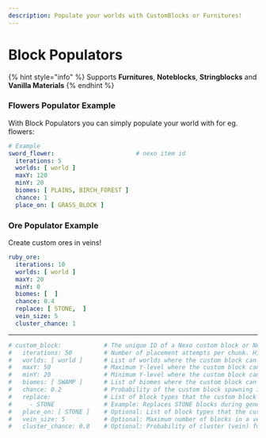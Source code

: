 ```yaml
---
description: Populate your worlds with CustomBlocks or Furnitures!
---
```


# Block Populators



{% hint style="info" %}
Supports **Furnitures**, **Noteblocks**, **Stringblocks** and **Vanilla Materials**
{% endhint %}

### Flowers Populator Example

With Block Populators you can simply populate your world with for eg. flowers:

```yaml
# Example
sword_flower:                       # nexo item id
  iterations: 5
  worlds: [ world ]
  maxY: 120
  minY: 20
  biomes: [ PLAINS, BIRCH_FOREST ]
  chance: 1
  place_on: [ GRASS_BLOCK ]
```

### Ore Populator Example

Create custom ores in veins!

```yaml
ruby_ore:
  iterations: 10
  worlds: [ world ]
  maxY: 20
  minY: 0
  biomes: [  ]
  chance: 0.4
  replace: [ STONE,  ]
  vein_size: 5
  cluster_chance: 1
```

***

```yaml
# custom_block:            # The unique ID of a Nexo custom block or Nexo furniture item to be placed.
#   iterations: 50         # Number of placement attempts per chunk. Higher numbers increase the chance of generating the block.
#   worlds: [ world ]      # List of worlds where the custom block can spawn. Example: [ world, world_nether, world_the_end ].
#   maxY: 50               # Maximum Y-level where the custom block can spawn within the chunk.
#   minY: 20               # Minimum Y-level where the custom block can spawn within the chunk.
#   biomes: [ SWAMP ]      # List of biomes where the custom block can spawn. Use an empty list `[]` for all biomes.
#   chance: 0.2            # Probability of the custom block spawning in the chunk. Value ranges from 0.0 (never) to 1.0 (always).
#   replace:               # List of block types that the custom block can replace. Leave empty if not replacing any blocks.
#     - STONE              # Example: Replaces STONE blocks during generation.
#   place_on: [ STONE ]    # Optional: List of block types that the custom block can be placed on. Overrides `replace` if provided.
#   vein_size: 5           # Optional: Maximum number of blocks in a vein. Set to 0 for single block placement. Default: 0.
#   cluster_chance: 0.8    # Optional: Probability of cluster (vein) formation within the chunk. Defaults to 0.0 for no clustering.

```
